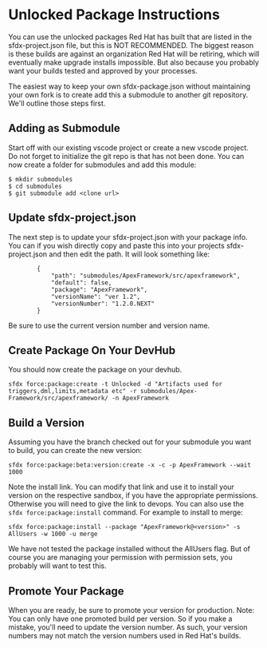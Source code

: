 # Unlocked Package Instructions

You can use the unlocked packages Red Hat has built that are listed in the sfdx-project.json file, but this is NOT RECOMMENDED.   The biggest reason is these builds are against an organization Red Hat will be retiring, which will eventually make upgrade installs impossible.  But also because you probably want your builds tested and approved by your processes.

The easiest way to keep your own sfdx-package.json without maintaining your own fork is to create add this a submodule to another git repository.  We'll outline those steps first.

## Adding as Submodule

Start off with our existing vscode project or create a new vscode project. Do not forget to initialize the git repo is that has not been done.   You can now create a folder for submodules and add this module:

```
$ mkdir submodules
$ cd submodules
$ git submodule add <clone url>
```

## Update sfdx-project.json

The next step is to update your sfdx-project.json with your package info.   You can if you wish directly copy and paste this into your projects sfdx-project.json and then edit the path.   It will look something like:

```
        {
            "path": "submodules/ApexFramework/src/apexframework",
            "default": false,
            "package": "ApexFramework",
            "versionName": "ver 1.2",
            "versionNumber": "1.2.0.NEXT"
        }
```

Be sure to use the current version number and version name.

## Create Package On Your DevHub

You should now create the package on your devhub.

```sfdx force:package:create -t Unlocked -d "Artifacts used for triggers,dml,limits,metadata etc" -r submodules/Apex-Framework/src/apexframework/ -n ApexFramework```

## Build a Version

Assuming you have the branch checked out for your submodule you want to build, you can create the new version:

```sfdx force:package:beta:version:create -x -c -p ApexFramework --wait 1000```

Note the install link.  You can modify that link and use it to install your version on the respective sandbox, if you have the appropriate permissions.  Otherwise you will need to give the link to devops.   You can also use the ```sfdx force:package:install``` command.  For example to install to merge:

```sfdx force:package:install --package "ApexFramework@<version>" -s AllUsers -w 1000 -u merge```

We have not tested the package installed without the AllUsers flag.  But of course you are managing your permission with permission sets, you probably will want to test this.

## Promote Your Package

When you are ready, be sure to promote your version for production.   Note: You can only have one promoted build per version.  So if you make a mistake, you'll need to update the version number.  As such, your version numbers may not match the version numbers used in Red Hat's builds.
